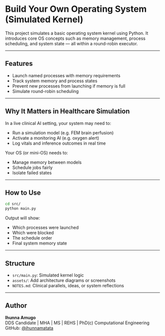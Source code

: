 # Build Your Own Operating System (Simulated Kernel)

This project simulates a basic operating system kernel using Python. It introduces core OS concepts such as memory management, process scheduling, and system state — all within a round-robin executor.

---

## Features

- Launch named processes with memory requirements
- Track system memory and process states
- Prevent new processes from launching if memory is full
- Simulate round-robin scheduling

---

## Why It Matters in Healthcare Simulation

In a live clinical AI setting, your system may need to:
- Run a simulation model (e.g. FEM brain perfusion)
- Activate a monitoring AI (e.g. oxygen alert)
- Log vitals and inference outcomes in real time

Your OS (or mini-OS) needs to:
- Manage memory between models
- Schedule jobs fairly
- Isolate failed states

---

## How to Use

```bash
cd src/
python main.py
```

Output will show:
- Which processes were launched
- Which were blocked
- The schedule order
- Final system memory state

---

## Structure

- `src/main.py`: Simulated kernel logic
- `assets/`: Add architecture diagrams or screenshots
- `NOTES.md`: Clinical parallels, ideas, or system reflections

---

## Author

**Ihunna Amugo**  
DDS Candidate | MHA | MS | REHS | PhD(c) Computational Engineering  
GitHub: [@ihunnamatata](https://github.com/ihunnamatata)
